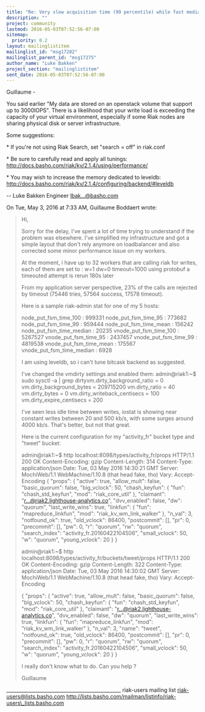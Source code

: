 ```yaml
---
title: "Re: Very slow acquisition time (99 percentile) while fast median times"
description: ""
project: community
lastmod: 2016-05-03T07:52:56-07:00
sitemap:
  priority: 0.2
layout: mailinglistitem
mailinglist_id: "msg17282"
mailinglist_parent_id: "msg17275"
author_name: "Luke Bakken"
project_section: "mailinglistitem"
sent_date: 2016-05-03T07:52:56-07:00
---
```



Guillaume -

You said earlier "My data are stored on an openstack volume that
support up to 3000IOPS". There is a likelihood that your write load is
exceeding the capacity of your virtual environment, especially if some
Riak nodes are sharing physical disk or server infrastructure.

Some suggestions:

\* If you're not using Riak Search, set "search = off" in riak.conf

\* Be sure to carefully read and apply all tunings:
http://docs.basho.com/riak/kv/2.1.4/using/performance/

\* You may wish to increase the memory dedicated to leveldb:
http://docs.basho.com/riak/kv/2.1.4/configuring/backend/#leveldb

--
Luke Bakken
Engineer
lbak...@basho.com


On Tue, May 3, 2016 at 7:33 AM, Guillaume Boddaert
 wrote:
> Hi,
>
> Sorry for the delay, I've spent a lot of time trying to understand if the
> problem was elsewhere.
> I've simplified my infrastructure and got a simple layout that don't rely
> anymore on loadbalancer and also corrected some minor performance issue on
> my workers.
>
> At the moment, i have up to 32 workers that are calling riak for writes,
> each of them are set to :
> w=1
> dw=0
> timeout=1000
> using protobuf
> a timeouted attempt is rerun 180s later
>
> From my application server perspective, 23% of the calls are rejected by
> timeout (75446 tries, 57564 success, 17578 timeout).
>
> Here is a sample riak-admin stat for one of my 5 hosts:
>
> node\_put\_fsm\_time\_100 : 999331
> node\_put\_fsm\_time\_95 : 773682
> node\_put\_fsm\_time\_99 : 959444
> node\_put\_fsm\_time\_mean : 156242
> node\_put\_fsm\_time\_median : 20235
> vnode\_put\_fsm\_time\_100 : 5267527
> vnode\_put\_fsm\_time\_95 : 2437457
> vnode\_put\_fsm\_time\_99 : 4819538
> vnode\_put\_fsm\_time\_mean : 175567
> vnode\_put\_fsm\_time\_median : 6928
>
> I am using leveldb, so i can't tune bitcask backend as suggested.
>
> I've changed the vmdirty settings and enabled them:
> admin@riak1:~$ sudo sysctl -a | grep dirtyvm.dirty\_background\_ratio = 0
> vm.dirty\_background\_bytes = 209715200
> vm.dirty\_ratio = 40
> vm.dirty\_bytes = 0
> vm.dirty\_writeback\_centisecs = 100
> vm.dirty\_expire\_centisecs = 200
>
> I've seen less idle time between writes, iostat is showing near constant
> writes between 20 and 500 kb/s, with some surges around 4000 kb/s. That's
> better, but not that great.
>
> Here is the current configuration for my "activity\_fr" bucket type and
> "tweet" bucket:
>
>
> admin@riak1:~$ http localhost:8098/types/activity\_fr/props
> HTTP/1.1 200 OK
> Content-Encoding: gzip
> Content-Length: 314
> Content-Type: application/json
> Date: Tue, 03 May 2016 14:30:21 GMT
> Server: MochiWeb/1.1 WebMachine/1.10.8 (that head fake, tho)
> Vary: Accept-Encoding
> {
> "props": {
> "active": true,
> "allow\_mult": false,
> "basic\_quorum": false,
> "big\_vclock": 50,
> "chash\_keyfun": {
> "fun": "chash\_std\_keyfun",
> "mod": "riak\_core\_util"
> },
> "claimant": "r...@riak2.lighthouse-analytics.co",
> "dvv\_enabled": false,
> "dw": "quorum",
> "last\_write\_wins": true,
> "linkfun": {
> "fun": "mapreduce\_linkfun",
> "mod": "riak\_kv\_wm\_link\_walker"
> },
> "n\_val": 3,
> "notfound\_ok": true,
> "old\_vclock": 86400,
> "postcommit": [],
> "pr": 0,
> "precommit": [],
> "pw": 0,
> "r": "quorum",
> "rw": "quorum",
> "search\_index": "activity\_fr.20160422104506",
> "small\_vclock": 50,
> "w": "quorum",
> "young\_vclock": 20
> }
> }
>
> admin@riak1:~$ http localhost:8098/types/activity\_fr/buckets/tweet/props
> HTTP/1.1 200 OK
> Content-Encoding: gzip
> Content-Length: 322
> Content-Type: application/json
> Date: Tue, 03 May 2016 14:30:02 GMT
> Server: MochiWeb/1.1 WebMachine/1.10.8 (that head fake, tho)
> Vary: Accept-Encoding
>
> {
> "props": {
> "active": true,
> "allow\_mult": false,
> "basic\_quorum": false,
> "big\_vclock": 50,
> "chash\_keyfun": {
> "fun": "chash\_std\_keyfun",
> "mod": "riak\_core\_util"
> },
> "claimant": "r...@riak2.lighthouse-analytics.co",
> "dvv\_enabled": false,
> "dw": "quorum",
> "last\_write\_wins": true,
> "linkfun": {
> "fun": "mapreduce\_linkfun",
> "mod": "riak\_kv\_wm\_link\_walker"
> },
> "n\_val": 3,
> "name": "tweet",
> "notfound\_ok": true,
> "old\_vclock": 86400,
> "postcommit": [],
> "pr": 0,
> "precommit": [],
> "pw": 0,
> "r": "quorum",
> "rw": "quorum",
> "search\_index": "activity\_fr.20160422104506",
> "small\_vclock": 50,
> "w": "quorum",
> "young\_vclock": 20
> }
> }
>
> I really don't know what to do. Can you help ?
>
> Guillaume

\_\_\_\_\_\_\_\_\_\_\_\_\_\_\_\_\_\_\_\_\_\_\_\_\_\_\_\_\_\_\_\_\_\_\_\_\_\_\_\_\_\_\_\_\_\_\_
riak-users mailing list
riak-users@lists.basho.com
http://lists.basho.com/mailman/listinfo/riak-users\_lists.basho.com


